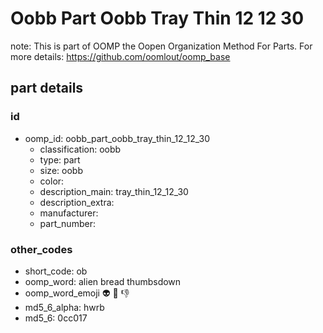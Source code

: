 # Oobb Part Oobb Tray Thin 12 12 30  

note: This is part of OOMP the Oopen Organization Method For Parts. For more details: https://github.com/oomlout/oomp_base

##  part details





### id
* oomp_id: oobb_part_oobb_tray_thin_12_12_30
  * classification: oobb
  * type: part
  * size: oobb
  * color: 
  * description_main: tray_thin_12_12_30
  * description_extra: 
  * manufacturer: 
  * part_number: 

### other_codes
* short_code: ob
* oomp_word: alien bread thumbsdown
* oomp_word_emoji :alien: :bread: :thumbsdown:
* md5_6_alpha: hwrb
* md5_6: 0cc017